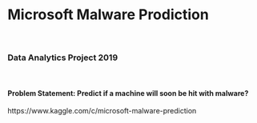 <h1>Microsoft Malware Prodiction</h1>
<br>
<h3>Data Analytics Project 2019</h3>
<br>
<h4>Problem Statement: Predict if a machine will soon be hit with malware?</h4>
<p>
  https://www.kaggle.com/c/microsoft-malware-prediction
  
</p>
